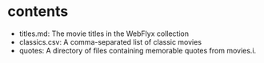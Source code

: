 # contents

- titles.md: The movie titles in the WebFlyx collection
- classics.csv: A comma-separated list of classic movies
- quotes: A directory of files containing memorable quotes from movies.i.
